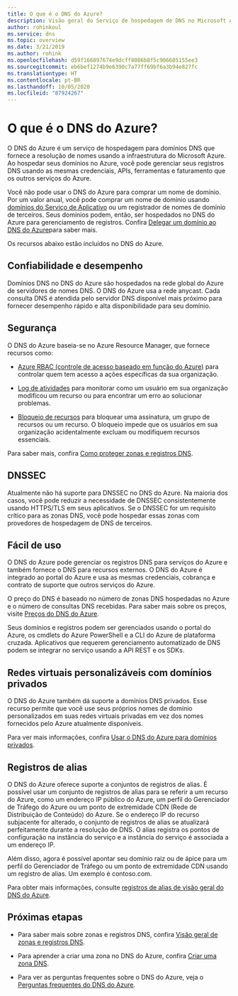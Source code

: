 ```yaml
---
title: O que é o DNS do Azure?
description: Visão geral do Serviço de hospedagem de DNS no Microsoft Azure. Hospede seu domínio no Microsoft Azure.
author: rohinkoul
ms.service: dns
ms.topic: overview
ms.date: 3/21/2019
ms.author: rohink
ms.openlocfilehash: d59f166897674e9dcff8086b8f5c906605155ee3
ms.sourcegitcommit: eb6bef1274b9e6390c7a77ff69bf6a3b94e827fc
ms.translationtype: HT
ms.contentlocale: pt-BR
ms.lasthandoff: 10/05/2020
ms.locfileid: "87924267"
---
```

# <a name="what-is-azure-dns"></a>O que é o DNS do Azure?

O DNS do Azure é um serviço de hospedagem para domínios DNS que fornece a resolução de nomes usando a infraestrutura do Microsoft Azure. Ao hospedar seus domínios no Azure, você pode gerenciar seus registros DNS usando as mesmas credenciais, APIs, ferramentas e faturamento que os outros serviços do Azure.

Você não pode usar o DNS do Azure para comprar um nome de domínio. Por um valor anual, você pode comprar um nome de domínio usando [domínios do Serviço de Aplicativo](https://docs.microsoft.com/azure/app-service/manage-custom-dns-buy-domain#buy-the-domain) ou um registrador de nomes de domínio de terceiros. Seus domínios podem, então, ser hospedados no DNS do Azure para gerenciamento de registros. Confira [Delegar um domínio ao DNS do Azure](dns-domain-delegation.md)para saber mais.

Os recursos abaixo estão incluídos no DNS do Azure.

## <a name="reliability-and-performance"></a>Confiabilidade e desempenho

Domínios DNS no DNS do Azure são hospedados na rede global do Azure de servidores de nomes DNS. O DNS do Azure usa a rede anycast. Cada consulta DNS é atendida pelo servidor DNS disponível mais próximo para fornecer desempenho rápido e alta disponibilidade para seu domínio.

## <a name="security"></a>Segurança

 O DNS do Azure baseia-se no Azure Resource Manager, que fornece recursos como:

* [Azure RBAC (controle de acesso baseado em função do Azure)](https://docs.microsoft.com/azure/azure-resource-manager/resource-group-overview) para controlar quem tem acesso a ações específicas da sua organização.

* [Log de atividades](https://docs.microsoft.com/azure/azure-resource-manager/resource-group-overview) para monitorar como um usuário em sua organização modificou um recurso ou para encontrar um erro ao solucionar problemas.

* [Bloqueio de recursos](https://docs.microsoft.com/azure/azure-resource-manager/resource-group-lock-resources) para bloquear uma assinatura, um grupo de recursos ou um recurso. O bloqueio impede que os usuários em sua organização acidentalmente excluam ou modifiquem recursos essenciais.

Para saber mais, confira [Como proteger zonas e registros DNS](dns-protect-zones-recordsets.md). 

## <a name="dnssec"></a>DNSSEC

Atualmente não há suporte para DNSSEC no DNS do Azure. Na maioria dos casos, você pode reduzir a necessidade de DNSSEC consistentemente usando HTTPS/TLS em seus aplicativos. Se o DNSSEC for um requisito crítico para as zonas DNS, você pode hospedar essas zonas com provedores de hospedagem de DNS de terceiros.

## <a name="ease-of-use"></a>Fácil de uso

 O DNS do Azure pode gerenciar os registros DNS para serviços do Azure e também fornece o DNS para recursos externos. O DNS do Azure é integrado ao portal do Azure e usa as mesmas credenciais, cobrança e contrato de suporte que outros serviços do Azure. 

O preço do DNS é baseado no número de zonas DNS hospedadas no Azure e o número de consultas DNS recebidas. Para saber mais sobre os preços, visite [Preços do DNS do Azure](https://azure.microsoft.com/pricing/details/dns/).

Seus domínios e registros podem ser gerenciados usando o portal do Azure, os cmdlets do Azure PowerShell e a CLI do Azure de plataforma cruzada. Aplicativos que requerem gerenciamento automatizado de DNS podem se integrar no serviço usando a API REST e os SDKs.

## <a name="customizable-virtual-networks-with-private-domains"></a>Redes virtuais personalizáveis com domínios privados

O DNS do Azure também dá suporte a domínios DNS privados. Esse recurso permite que você use seus próprios nomes de domínio personalizados em suas redes virtuais privadas em vez dos nomes fornecidos pelo Azure atualmente disponíveis.

Para ver mais informações, confira [Usar o DNS do Azure para domínios privados](private-dns-overview.md).

## <a name="alias-records"></a>Registros de alias

O DNS do Azure oferece suporte a conjuntos de registros de alias. É possível usar um conjunto de registros de alias para se referir a um recurso do Azure, como um endereço IP público do Azure, um perfil do Gerenciador de Tráfego do Azure ou um ponto de extremidade CDN (Rede de Distribuição de Conteúdo) do Azure. Se o endereço IP do recurso subjacente for alterado, o conjunto de registros de alias se atualizará perfeitamente durante a resolução de DNS. O alias registra os pontos de configuração na instância do serviço e a instância do serviço é associada a um endereço IP.

Além disso, agora é possível apontar seu domínio raiz ou de ápice para um perfil do Gerenciador de Tráfego ou um ponto de extremidade CDN usando um registro de alias. Um exemplo é contoso.com.

Para obter mais informações, consulte [registros de alias de visão geral do DNS do Azure](dns-alias.md).

## <a name="next-steps"></a>Próximas etapas

* Para saber mais sobre zonas e registros DNS, confira [Visão geral de zonas e registros DNS](dns-zones-records.md).

* Para aprender a criar uma zona no DNS do Azure, confira [Criar uma zona DNS](./dns-getstarted-create-dnszone-portal.md).

* Para ver as perguntas frequentes sobre o DNS do Azure, veja o [Perguntas frequentes do DNS do Azure](dns-faq.md).

